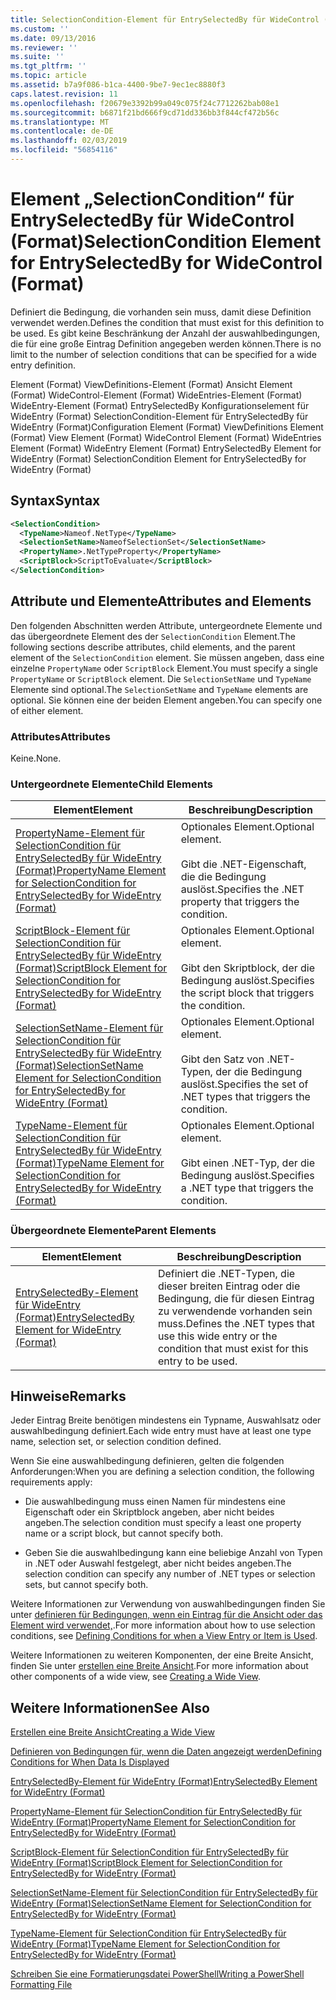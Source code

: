 ```yaml
---
title: SelectionCondition-Element für EntrySelectedBy für WideControl (Format) | Microsoft-Dokumentation
ms.custom: ''
ms.date: 09/13/2016
ms.reviewer: ''
ms.suite: ''
ms.tgt_pltfrm: ''
ms.topic: article
ms.assetid: b7a9f086-b1ca-4400-9be7-9ec1ec8880f3
caps.latest.revision: 11
ms.openlocfilehash: f20679e3392b99a049c075f24c7712262bab08e1
ms.sourcegitcommit: b6871f21bd666f9cd71dd336bb3f844cf472b56c
ms.translationtype: MT
ms.contentlocale: de-DE
ms.lasthandoff: 02/03/2019
ms.locfileid: "56854116"
---
```

# <a name="selectioncondition-element-for-entryselectedby-for-widecontrol-format"></a><span data-ttu-id="487c8-102">Element „SelectionCondition“ für EntrySelectedBy für WideControl (Format)</span><span class="sxs-lookup"><span data-stu-id="487c8-102">SelectionCondition Element for EntrySelectedBy for WideControl (Format)</span></span>

<span data-ttu-id="487c8-103">Definiert die Bedingung, die vorhanden sein muss, damit diese Definition verwendet werden.</span><span class="sxs-lookup"><span data-stu-id="487c8-103">Defines the condition that must exist for this definition to be used.</span></span> <span data-ttu-id="487c8-104">Es gibt keine Beschränkung der Anzahl der auswahlbedingungen, die für eine große Eintrag Definition angegeben werden können.</span><span class="sxs-lookup"><span data-stu-id="487c8-104">There is no limit to the number of selection conditions that can be specified for a wide entry definition.</span></span>

<span data-ttu-id="487c8-105">Element (Format) ViewDefinitions-Element (Format) Ansicht Element (Format) WideControl-Element (Format) WideEntries-Element (Format) WideEntry-Element (Format) EntrySelectedBy Konfigurationselement für WideEntry (Format) SelectionCondition-Element für EntrySelectedBy für WideEntry (Format)</span><span class="sxs-lookup"><span data-stu-id="487c8-105">Configuration Element (Format) ViewDefinitions Element (Format) View Element (Format) WideControl Element (Format) WideEntries Element (Format) WideEntry Element (Format) EntrySelectedBy Element for WideEntry (Format) SelectionCondition Element for EntrySelectedBy for WideEntry (Format)</span></span>

## <a name="syntax"></a><span data-ttu-id="487c8-106">Syntax</span><span class="sxs-lookup"><span data-stu-id="487c8-106">Syntax</span></span>

```xml
<SelectionCondition>
  <TypeName>Nameof.NetType</TypeName>
  <SelectionSetName>NameofSelectionSet</SelectionSetName>
  <PropertyName>.NetTypeProperty</PropertyName>
  <ScriptBlock>ScriptToEvaluate</ScriptBlock>
</SelectionCondition>
```

## <a name="attributes-and-elements"></a><span data-ttu-id="487c8-107">Attribute und Elemente</span><span class="sxs-lookup"><span data-stu-id="487c8-107">Attributes and Elements</span></span>

<span data-ttu-id="487c8-108">Den folgenden Abschnitten werden Attribute, untergeordnete Elemente und das übergeordnete Element des der `SelectionCondition` Element.</span><span class="sxs-lookup"><span data-stu-id="487c8-108">The following sections describe attributes, child elements, and the parent element of the `SelectionCondition` element.</span></span> <span data-ttu-id="487c8-109">Sie müssen angeben, dass eine einzelne `PropertyName` oder `ScriptBlock` Element.</span><span class="sxs-lookup"><span data-stu-id="487c8-109">You must specify a single `PropertyName` or `ScriptBlock` element.</span></span> <span data-ttu-id="487c8-110">Die `SelectionSetName` und `TypeName` Elemente sind optional.</span><span class="sxs-lookup"><span data-stu-id="487c8-110">The `SelectionSetName` and `TypeName` elements are optional.</span></span> <span data-ttu-id="487c8-111">Sie können eine der beiden Element angeben.</span><span class="sxs-lookup"><span data-stu-id="487c8-111">You can specify one of either element.</span></span>

### <a name="attributes"></a><span data-ttu-id="487c8-112">Attributes</span><span class="sxs-lookup"><span data-stu-id="487c8-112">Attributes</span></span>

<span data-ttu-id="487c8-113">Keine.</span><span class="sxs-lookup"><span data-stu-id="487c8-113">None.</span></span>

### <a name="child-elements"></a><span data-ttu-id="487c8-114">Untergeordnete Elemente</span><span class="sxs-lookup"><span data-stu-id="487c8-114">Child Elements</span></span>

|<span data-ttu-id="487c8-115">Element</span><span class="sxs-lookup"><span data-stu-id="487c8-115">Element</span></span>|<span data-ttu-id="487c8-116">Beschreibung</span><span class="sxs-lookup"><span data-stu-id="487c8-116">Description</span></span>|
|-------------|-----------------|
|[<span data-ttu-id="487c8-117">PropertyName-Element für SelectionCondition für EntrySelectedBy für WideEntry (Format)</span><span class="sxs-lookup"><span data-stu-id="487c8-117">PropertyName Element for SelectionCondition for EntrySelectedBy for WideEntry (Format)</span></span>](./propertyname-element-for-selectioncondition-for-entryselectedby-for-wideentry-format.md)|<span data-ttu-id="487c8-118">Optionales Element.</span><span class="sxs-lookup"><span data-stu-id="487c8-118">Optional element.</span></span><br /><br /> <span data-ttu-id="487c8-119">Gibt die .NET-Eigenschaft, die die Bedingung auslöst.</span><span class="sxs-lookup"><span data-stu-id="487c8-119">Specifies the .NET property that triggers the condition.</span></span>|
|[<span data-ttu-id="487c8-120">ScriptBlock-Element für SelectionCondition für EntrySelectedBy für WideEntry (Format)</span><span class="sxs-lookup"><span data-stu-id="487c8-120">ScriptBlock Element for SelectionCondition for EntrySelectedBy for WideEntry (Format)</span></span>](./scriptblock-element-for-selectioncondition-for-entryselectedby-for-widecontrol-format.md)|<span data-ttu-id="487c8-121">Optionales Element.</span><span class="sxs-lookup"><span data-stu-id="487c8-121">Optional element.</span></span><br /><br /> <span data-ttu-id="487c8-122">Gibt den Skriptblock, der die Bedingung auslöst.</span><span class="sxs-lookup"><span data-stu-id="487c8-122">Specifies the script block that triggers the condition.</span></span>|
|[<span data-ttu-id="487c8-123">SelectionSetName-Element für SelectionCondition für EntrySelectedBy für WideEntry (Format)</span><span class="sxs-lookup"><span data-stu-id="487c8-123">SelectionSetName Element for SelectionCondition for EntrySelectedBy for WideEntry (Format)</span></span>](./selectionsetname-element-for-selectioncondition-for-entryselectedby-for-wideentry-format.md)|<span data-ttu-id="487c8-124">Optionales Element.</span><span class="sxs-lookup"><span data-stu-id="487c8-124">Optional element.</span></span><br /><br /> <span data-ttu-id="487c8-125">Gibt den Satz von .NET-Typen, der die Bedingung auslöst.</span><span class="sxs-lookup"><span data-stu-id="487c8-125">Specifies the set of .NET types that triggers the condition.</span></span>|
|[<span data-ttu-id="487c8-126">TypeName-Element für SelectionCondition für EntrySelectedBy für WideEntry (Format)</span><span class="sxs-lookup"><span data-stu-id="487c8-126">TypeName Element for SelectionCondition for EntrySelectedBy for WideEntry (Format)</span></span>](./typename-element-for-selectioncondition-for-entryselectedby-for-widecontrol-format.md)|<span data-ttu-id="487c8-127">Optionales Element.</span><span class="sxs-lookup"><span data-stu-id="487c8-127">Optional element.</span></span><br /><br /> <span data-ttu-id="487c8-128">Gibt einen .NET-Typ, der die Bedingung auslöst.</span><span class="sxs-lookup"><span data-stu-id="487c8-128">Specifies a .NET type that triggers the condition.</span></span>|

### <a name="parent-elements"></a><span data-ttu-id="487c8-129">Übergeordnete Elemente</span><span class="sxs-lookup"><span data-stu-id="487c8-129">Parent Elements</span></span>

|<span data-ttu-id="487c8-130">Element</span><span class="sxs-lookup"><span data-stu-id="487c8-130">Element</span></span>|<span data-ttu-id="487c8-131">Beschreibung</span><span class="sxs-lookup"><span data-stu-id="487c8-131">Description</span></span>|
|-------------|-----------------|
|[<span data-ttu-id="487c8-132">EntrySelectedBy-Element für WideEntry (Format)</span><span class="sxs-lookup"><span data-stu-id="487c8-132">EntrySelectedBy Element for WideEntry (Format)</span></span>](./entryselectedby-element-for-wideentry-format.md)|<span data-ttu-id="487c8-133">Definiert die .NET-Typen, die dieser breiten Eintrag oder die Bedingung, die für diesen Eintrag zu verwendende vorhanden sein muss.</span><span class="sxs-lookup"><span data-stu-id="487c8-133">Defines the .NET types that use this wide entry or the condition that must exist for this entry to be used.</span></span>|

## <a name="remarks"></a><span data-ttu-id="487c8-134">Hinweise</span><span class="sxs-lookup"><span data-stu-id="487c8-134">Remarks</span></span>

<span data-ttu-id="487c8-135">Jeder Eintrag Breite benötigen mindestens ein Typname, Auswahlsatz oder auswahlbedingung definiert.</span><span class="sxs-lookup"><span data-stu-id="487c8-135">Each wide entry must have at least one type name, selection set, or selection condition defined.</span></span>

<span data-ttu-id="487c8-136">Wenn Sie eine auswahlbedingung definieren, gelten die folgenden Anforderungen:</span><span class="sxs-lookup"><span data-stu-id="487c8-136">When you are defining a selection condition, the following requirements apply:</span></span>

- <span data-ttu-id="487c8-137">Die auswahlbedingung muss einen Namen für mindestens eine Eigenschaft oder ein Skriptblock angeben, aber nicht beides angeben.</span><span class="sxs-lookup"><span data-stu-id="487c8-137">The selection condition must specify a least one property name or a script block, but cannot specify both.</span></span>

- <span data-ttu-id="487c8-138">Geben Sie die auswahlbedingung kann eine beliebige Anzahl von Typen in .NET oder Auswahl festgelegt, aber nicht beides angeben.</span><span class="sxs-lookup"><span data-stu-id="487c8-138">The selection condition can specify any number of .NET types or selection sets, but cannot specify both.</span></span>

<span data-ttu-id="487c8-139">Weitere Informationen zur Verwendung von auswahlbedingungen finden Sie unter [definieren für Bedingungen, wenn ein Eintrag für die Ansicht oder das Element wird verwendet,](./defining-conditions-for-displaying-data.md).</span><span class="sxs-lookup"><span data-stu-id="487c8-139">For more information about how to use selection conditions, see [Defining Conditions for when a View Entry or Item is Used](./defining-conditions-for-displaying-data.md).</span></span>

<span data-ttu-id="487c8-140">Weitere Informationen zu weiteren Komponenten, der eine Breite Ansicht, finden Sie unter [erstellen eine Breite Ansicht](./creating-a-wide-view.md).</span><span class="sxs-lookup"><span data-stu-id="487c8-140">For more information about other components of a wide view, see [Creating a Wide View](./creating-a-wide-view.md).</span></span>

## <a name="see-also"></a><span data-ttu-id="487c8-141">Weitere Informationen</span><span class="sxs-lookup"><span data-stu-id="487c8-141">See Also</span></span>

[<span data-ttu-id="487c8-142">Erstellen eine Breite Ansicht</span><span class="sxs-lookup"><span data-stu-id="487c8-142">Creating a Wide View</span></span>](./creating-a-wide-view.md)

[<span data-ttu-id="487c8-143">Definieren von Bedingungen für, wenn die Daten angezeigt werden</span><span class="sxs-lookup"><span data-stu-id="487c8-143">Defining Conditions for When Data Is Displayed</span></span>](./defining-conditions-for-displaying-data.md)

[<span data-ttu-id="487c8-144">EntrySelectedBy-Element für WideEntry (Format)</span><span class="sxs-lookup"><span data-stu-id="487c8-144">EntrySelectedBy Element for WideEntry (Format)</span></span>](./entryselectedby-element-for-wideentry-format.md)

[<span data-ttu-id="487c8-145">PropertyName-Element für SelectionCondition für EntrySelectedBy für WideEntry (Format)</span><span class="sxs-lookup"><span data-stu-id="487c8-145">PropertyName Element for SelectionCondition for EntrySelectedBy for WideEntry (Format)</span></span>](./propertyname-element-for-selectioncondition-for-entryselectedby-for-wideentry-format.md)

[<span data-ttu-id="487c8-146">ScriptBlock-Element für SelectionCondition für EntrySelectedBy für WideEntry (Format)</span><span class="sxs-lookup"><span data-stu-id="487c8-146">ScriptBlock Element for SelectionCondition for EntrySelectedBy for WideEntry (Format)</span></span>](./scriptblock-element-for-selectioncondition-for-entryselectedby-for-widecontrol-format.md)

[<span data-ttu-id="487c8-147">SelectionSetName-Element für SelectionCondition für EntrySelectedBy für WideEntry (Format)</span><span class="sxs-lookup"><span data-stu-id="487c8-147">SelectionSetName Element for SelectionCondition for EntrySelectedBy for WideEntry (Format)</span></span>](./selectionsetname-element-for-selectioncondition-for-entryselectedby-for-wideentry-format.md)

[<span data-ttu-id="487c8-148">TypeName-Element für SelectionCondition für EntrySelectedBy für WideEntry (Format)</span><span class="sxs-lookup"><span data-stu-id="487c8-148">TypeName Element for SelectionCondition for EntrySelectedBy for WideEntry (Format)</span></span>](./typename-element-for-selectioncondition-for-entryselectedby-for-widecontrol-format.md)

[<span data-ttu-id="487c8-149">Schreiben Sie eine Formatierungsdatei PowerShell</span><span class="sxs-lookup"><span data-stu-id="487c8-149">Writing a PowerShell Formatting File</span></span>](./writing-a-powershell-formatting-file.md)

